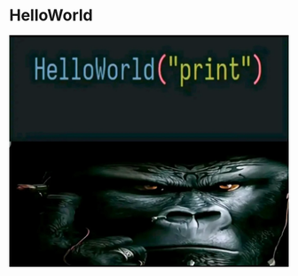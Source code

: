 # HelloWorld

![image](https://raw.githubusercontent.com/NattePappelo/HelloWorld/refs/heads/main/image.png)
